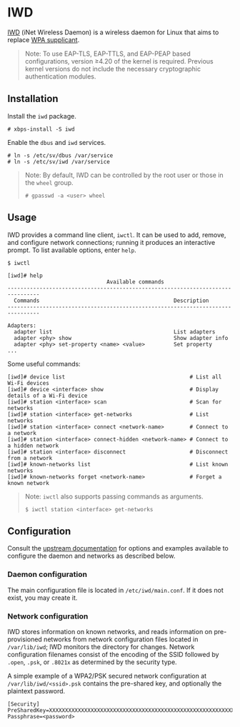 # IWD

[IWD](https://iwd.wiki.kernel.org/) (iNet Wireless Daemon) is a wireless daemon for Linux that aims to replace [WPA supplicant](./wpa_supplicant.md).

> Note: To use EAP-TLS, EAP-TTLS, and EAP-PEAP based configurations, version ≥4.20 of the kernel is required. Previous kernel versions do not include the necessary cryptographic authentication modules.

## Installation

Install the `iwd` package.

```
# xbps-install -S iwd
```

Enable the `dbus` and `iwd` services.

```
# ln -s /etc/sv/dbus /var/service
# ln -s /etc/sv/iwd /var/service
```

> Note: By default, IWD can be controlled by the root user or those in the `wheel` group.
> 
> ```
> # gpasswd -a <user> wheel
> ```

## Usage

IWD provides a command line client, `iwctl`. It can be used to add, remove, and configure network connections; running it produces an interactive prompt. To list available options, enter `help`.

```
$ iwctl

[iwd]# help
                               Available commands
--------------------------------------------------------------------------------
  Commands                                          Description
--------------------------------------------------------------------------------

Adapters:
  adapter list                                      List adapters
  adapter <phy> show                                Show adapter info
  adapter <phy> set-property <name> <value>         Set property
...
```

Some useful commands:

```
[iwd]# device list                                       # List all Wi-Fi devices
[iwd]# device <interface> show                           # Display details of a Wi-Fi device 
[iwd]# station <interface> scan                          # Scan for networks
[iwd]# station <interface> get-networks                  # List networks
[iwd]# station <interface> connect <network-name>        # Connect to a network
[iwd]# station <interface> connect-hidden <network-name> # Connect to a hidden network
[iwd]# station <interface> disconnect                    # Disconnect from a network
[iwd]# known-networks list                               # List known networks
[iwd]# known-networks forget <network-name>              # Forget a known network
```

> Note: `iwctl` also supports passing commands as arguments.
> 
> ```
> $ iwctl station <interface> get-networks
> ```

## Configuration

Consult the [upstream documentation](https://iwd.wiki.kernel.org/networkconfigurationsettings) for options and examples available to configure the daemon and networks as described below.

### Daemon configuration

The main configuration file is located in `/etc/iwd/main.conf`. If it does not exist, you may create it.

### Network configuration

IWD stores information on known networks, and reads information on pre-provisioned networks from network configuration files located in `/var/lib/iwd`; IWD monitors the directory for changes. Network configuration filenames consist of the encoding of the SSID followed by `.open`, `.psk`, or `.8021x` as determined by the security type.

A simple example of a WPA2/PSK secured network configuration at `/var/lib/iwd/<ssid>.psk` contains the pre-shared key, and optionally the plaintext password.

```
[Security]
PreSharedKey=XXXXXXXXXXXXXXXXXXXXXXXXXXXXXXXXXXXXXXXXXXXXXXXXXXXXXXXXXXXXXXXX
Passphrase=<password>
```
